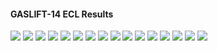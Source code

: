 #### GASLIFT-14 ECL Results

![](ECL/GASLIFT-14-Field_Production_Comparison_Plot.png)
![](ECL/GASLIFT-14-Well_B_1H_Oil_Gas_Lift_Performance_Plot.png)
![](ECL/GASLIFT-14-Well_B_1H_Pressure_Comparison_Plot.png)
![](ECL/GASLIFT-14-Well_B_1H_Production_Performance.png)
![](ECL/GASLIFT-14-Well_B_2H_Oil_Gas_Lift_Performance_Plot.png)
![](ECL/GASLIFT-14-Well_B_2H_Pressure_Comparison_Plot.png)
![](ECL/GASLIFT-14-Well_B_2H_Production_Performance.png)
![](ECL/GASLIFT-14-Well_B_3H_Oil_Gas_Lift_Performance_Plot.png)
![](ECL/GASLIFT-14-Well_B_3H_Pressure_Comparison_Plot.png)
![](ECL/GASLIFT-14-Well_B_3H_Production_Performance.png)
![](ECL/GASLIFT-14-Well_C_1H_Oil_Gas_Lift_Performance_Plot.png)
![](ECL/GASLIFT-14-Well_C_1H_Pressure_Comparison_Plot.png)
![](ECL/GASLIFT-14-Well_C_1H_Production_Performance.png)
![](ECL/GASLIFT-14-Well_C_2H_Oil_Gas_Lift_Performance_Plot.png)
![](ECL/GASLIFT-14-Well_C_2H_Pressure_Comparison_Plot.png)
![](ECL/GASLIFT-14-Well_C_2H_Production_Performance.png)

